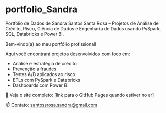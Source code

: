 # portfolio_Sandra
Portfólio de Dados de Sandra Santos Santa Rosa – Projetos de Análise de Crédito, Risco, Ciência de Dados e Engenharia de Dados usando PySpark, SQL, Databricks e Power BI.


Bem-vindo(a) ao meu portfólio profissional!

Aqui você encontrará projetos desenvolvidos com foco em:
- Análise e estratégia de crédito
- Prevenção a fraudes
- Testes A/B aplicados ao risco
- ETLs com PySpark e Databricks
- Dashboards com Power BI

🔗 Veja o site completo: [link para o GitHub Pages quando estiver no ar]

📫 Contato: santossrosa.sandra@gmail.com

